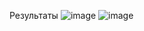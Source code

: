 Результаты
![image](https://github.com/AnnaZhuk002/WebCites/assets/112899612/6f385dad-a8fa-4549-a7f0-02a7b2444a25)
![image](https://github.com/AnnaZhuk002/WebCites/assets/112899612/dda27743-f55b-47ce-adc9-d7db7c355605)
